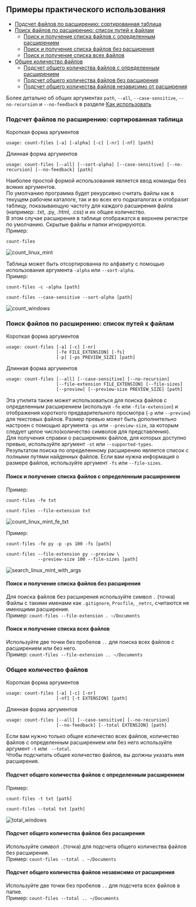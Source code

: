 ## Примеры практического использования

- [Подсчет файлов по расширению: сортированная таблица](#Подсчет-файлов-по-расширению-сортированная-таблица)
- [Поиск файлов по расширению: список путей к файлам](#Поиск-файлов-по-расширению-список-путей-к-файлам)
   - [Поиск и получение списка файлов с определенным расширением](#Поиск-и-получение-списка-файлов-с-определенным-расширением)
   - [Поиск и получение списка файлов без расширения](#Поиск-и-получение-списка-файлов-без-расширения)
   - [Поиск и получение списка всех файлов](#Поиск-и-получение-списка-всех-файлов)
- [Общее количество файлов](#Общее-количество-файлов)
   - [Подсчет общего количества файлов с определенным расширением](#Подсчет-общего-количества-файлов-с-определенным-расширением)
   - [Подсчет общего количества файлов без расширения](#Подсчет-общего-количества-файлов-без-расширения)
   - [Подсчет общего количества файлов независимо от расширения](#Подсчет-общего-количества-файлов-независимо-от-расширения)

Более детально об общих аргументах 
`path`, `--all`, `--case-sensitive`, `--no-recursion` и `--no-feedback` 
в разделе [Как использовать](https://github.com/victordomingos/Count-files/tree/master/docs/documentation_ru/howtouse.md)

### Подсчет файлов по расширению: сортированная таблица

Короткая форма аргументов  
```
usage: count-files [-a] [-alpha] [-c] [-nr] [-nf] [path]
```
Длинная форма аргументов  
```
usage: count-files [--all] [--sort-alpha] [--case-sensitive] [--no-recursion] [--no-feedback] [path]
```

Наиболее простой формой использования 
является ввод команды без всяких аргументов.  
По умолчанию программа будет рекурсивно считать файлы 
как в текущем рабочем каталоге, так и во всех его подкаталогах и 
отобразит таблицу, показывающую частоту для каждого расширения файла
(например: .txt, .py, .html, .css) и их общее количество.  
В этом случае расширения в таблице 
отображатся в верхнем регистре по умолчанию. 
Скрытые файлы и папки игнорируются.  
Пример:

```
count-files
```

![count_linux_mint](https://user-images.githubusercontent.com/23127253/45508149-c1dbf880-b79c-11e8-9814-ba04f4c00b90.png)

Таблица может быть отсортированна по алфавиту 
с помощью использования аргумента ``-alpha`` или ``--sort-alpha``.  
Пример:

```
count-files -c -alpha [path]
```
```
count-files --case-sensitive --sort-alpha [path]
```

![count_windows](https://user-images.githubusercontent.com/23127253/45508316-2b5c0700-b79d-11e8-9e4d-8675fd1e3c0a.png)

### Поиск файлов по расширению: список путей к файлам

Короткая форма аргументов  
```
usage: count-files [-a] [-c] [-nr]
                   [-fe FILE_EXTENSION] [-fs]
                   [-p] [-ps PREVIEW_SIZE] [path]
```

Длинная форма аргументов  
```
usage: count-files [--all] [--case-sensitive] [--no-recursion]
                   [--file-extension FILE_EXTENSION] [--file-sizes]
                   [--preview] [--preview-size PREVIEW_SIZE] [path]
```

Эта утилита также может использоваться 
для поиска файлов с определенным расширением 
(используя `-fe` или `-file-extension`) и 
отображения короткого предварительного просмотра 
(`-p` или `--preview`) для текстовых файлов. 
Размер превью может быть дополнительно настроен 
с помощью аргумента `-ps` или `--preview-size`, 
за которым следует целое число(количество символов для представления).  
Для получения справки о расширениях файлов, 
для которых доступно превью, 
используйте аргумент `-st` или `--supported-types`.  
Результатом поиска по определенному расширению 
является список с полными путями найденных файлов. 
Если вам нужна информация о размере файлов, 
используйте аргумент `-fs` или `--file-sizes`.

#### Поиск и получение списка файлов с определенным расширением

Пример:

```
count-files -fe txt
```
```
count-files --file-extension txt
```

![count_linux_mint_fe_txt](https://user-images.githubusercontent.com/23127253/45508325-36169c00-b79d-11e8-81e2-0d01b7e1ab70.png)

Пример:

```
count-files -fe py -p -ps 100 -fs [path]
```
```
count-files --file-extension py --preview \
            --preview-size 100 --file-sizes [path]
```

![search_linux_mint_with_args](https://user-images.githubusercontent.com/23127253/45508392-60685980-b79d-11e8-95a6-95f068f14ce6.png)

#### Поиск и получение списка файлов без расширения

Для поиска файлов без расширения используйте символ `.` (точка)  
Файлы с такими именами как `.gitignore`, `Procfile`, `_netrc`, 
считаются не имеющими расширения.  
Пример: `count-files --file-extension . ~/Documents`

#### Поиск и получение списка всех файлов

Используйте две точки без пробелов `..` 
для поиска всех файлов с расширением или без него.  
Пример: `count-files --file-extension .. ~/Documents`

### Общее количество файлов

Короткая форма аргументов  
```
usage: count-files [-a] [-c] [-nr]
                   [-nf] [-t EXTENSION] [path]
```
Длинная форма аргументов  
```
usage: count-files [--all] [--case-sensitive] [--no-recursion]
                   [--no-feedback] [--total EXTENSION] [path]
```

Если вам нужно только общее количество всех файлов, 
количество файлов с определенным расширением или без него 
используйте аргумент `-t` или ` --total`.  
Чтобы подсчитать общее количество файлов, вы должны указать имя расширения.

#### Подсчет общего количества файлов с определенным расширением

Пример:

```
count-files -t txt [path]
```
```
count-files --total txt [path]
```

![total_windows](https://user-images.githubusercontent.com/23127253/45508405-6fe7a280-b79d-11e8-9db9-c81b0116ed1d.png)

#### Подсчет общего количества файлов без расширения

Используйте символ `.`(точка) 
для подсчета общего количества файлов без расширения.  
Пример: `count-files --total . ~/Documents`

#### Подсчет общего количества файлов независимо от расширения

Используйте две точки без пробелов `..` 
для подсчета всех файлов в папке.  
Пример: `count-files --total .. ~/Documents`
